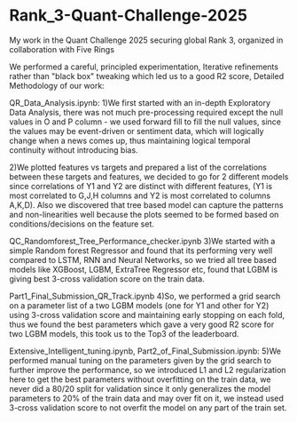 # Rank_3-Quant-Challenge-2025
My work in the Quant Challenge 2025 securing global Rank 3, organized in collaboration with Five Rings

 We performed a careful, principled experimentation, Iterative refinements rather than "black box" tweaking which led us to a good R2 score, Detailed Methodology of our work:
 
 QR_Data_Analysis.ipynb:
 1)We first started with an in-depth Exploratory Data Analysis, there was not much pre-processing required except the null values in O and P column - we used forward fill to fill the null values, since the values may be event-driven or sentiment data, which will logically change when a news comes up, thus maintaining logical temporal continuity without introducing bias. 
 
 2)We plotted features vs targets and prepared a list of the correlations between these targets and features, we decided to go for 2 different models since correlations of Y1 and Y2 are distinct with different features, (Y1 is most correlated to G,J,H columns and Y2 is most correlated to columns A,K,D). Also we discovered that tree based model can capture the patterns and non-linearities well because the plots seemed to be formed based on conditions/decisions on the feature set.
 
 QC_Randomforest_Tree_Performance_checker.ipynb
 3)We started with a simple Random forest Regressor and found that its performing very well compared to LSTM, RNN and Neural Networks, so we tried all tree based models like XGBoost, LGBM, ExtraTree Regressor etc, found that LGBM is giving best 3-cross validation score on the train data.
 
 Part1_Final_Submission_QR_Track.ipynb
 4)So, we performed a grid search on a parameter list of a two LGBM models (one for Y1 and other for Y2) using 3-cross validation score and maintaining early stopping on each fold, thus we found the best parameters which gave a very good R2 score for two LGBM models, this took us to the Top3 of the leaderboard.
 
 Extensive_Intelligent_tuning.ipynb, Part2_of_Final_Submission.ipynb:
 5)We performed manual tuning on the parameters given by the grid search to further improve the performance, so we introduced L1 and L2 regularization here to get the best parameters without overfitting on the train data, we never did a 80/20 split for validation since it only generalizes the model parameters to 20% of the train data and may over fit on it, we instead used 3-cross validation score to not overfit the model on any part of the train set.

